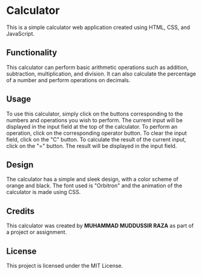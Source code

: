 # Calculator
This is a simple calculator web application created using HTML, CSS, and JavaScript.

## Functionality
This calculator can perform basic arithmetic operations such as addition, subtraction, multiplication, and division. It can also calculate the percentage of a number and perform operations on decimals.

## Usage
To use this calculator, simply click on the buttons corresponding to the numbers and operations you wish to perform. The current input will be displayed in the input field at the top of the calculator. To perform an operation, click on the corresponding operator button. To clear the input field, click on the "C" button. To calculate the result of the current input, click on the "=" button. The result will be displayed in the input field.

## Design
The calculator has a simple and sleek design, with a color scheme of orange and black. The font used is "Orbitron" and the animation of the calculator is made using CSS.

## Credits
This calculator was created by **MUHAMMAD MUDDUSSIR RAZA** as part of a project or assignment.

## License
This project is licensed under the MIT License.
